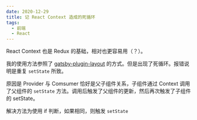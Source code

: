 ```yaml
---
date: 2020-12-29
title: 记 React Context 造成的死循环
tags:
  - 前端
  - React
---
```

React Context 也是 Redux 的基础，相对也更容易用（？）。

我的使用方法参照了 [gatsby-plugin-layout](https://www.gatsbyjs.com/plugins/gatsby-plugin-layout/#passing-data-from-layout-to-page--from-page-to-layout) 的方式。但是出现了死循环。报错说明是重复 `setState` 所致。

原因是 Provider 与 Comsumer 恰好是父子组件关系，子组件通过 Context 调用了父组件的 `setState` 方法。调用后触发了父组件的更新，然后再次触发了子组件的 setState。

解决方法为使用 if 判断，如果相同，则触发 `setState`